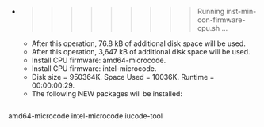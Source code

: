 * >>>>>>>>> Running inst-min-con-firmware-cpu.sh ...
  * After this operation, 76.8 kB of additional disk space will be used.
  * After this operation, 3,647 kB of additional disk space will be used.
  * Install CPU firmware: amd64-microcode.
  * Install CPU firmware: intel-microcode.
  * Disk size = 950364K. Space Used = 10036K. Runtime = 00:00:00:29.
  * The following NEW packages will be installed:
  ```bash
amd64-microcode intel-microcode iucode-tool
  ```

